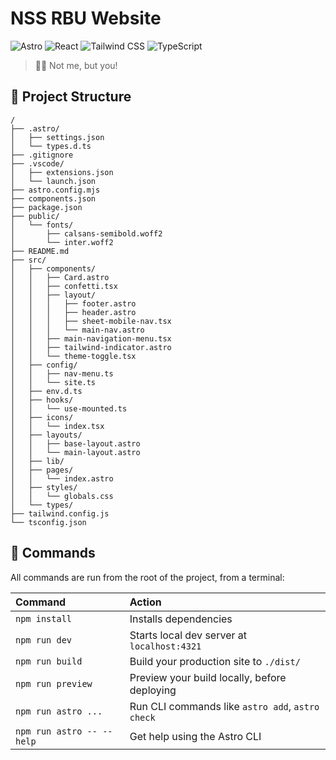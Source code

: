 # NSS RBU Website

<p align="center">

  ![Astro](https://img.shields.io/badge/Astro-BC52EE?logo=astro&logoColor=fff&style=for-the-badge)
  ![React](https://shields.io/badge/react-black?logo=react&style=for-the-badge)
  ![Tailwind CSS](https://img.shields.io/badge/Tailwind_CSS-grey?style=for-the-badge&logo=tailwind-css&logoColor=38B2AC)
  ![TypeScript](https://img.shields.io/badge/TypeScript-3178C6?style=for-the-badge&logo=typescript&logoColor=white)

</p>

> 🧑‍🚀  Not me, but you!

## 🚀 Project Structure

```text
/
├── .astro/
│   ├── settings.json
│   └── types.d.ts
├── .gitignore
├── .vscode/
│   ├── extensions.json
│   └── launch.json
├── astro.config.mjs
├── components.json
├── package.json
├── public/
│   └── fonts/
│       ├── calsans-semibold.woff2
│       └── inter.woff2
├── README.md
├── src/
│   ├── components/
│   │   ├── Card.astro
│   │   ├── confetti.tsx
│   │   ├── layout/
│   │   │   ├── footer.astro
│   │   │   ├── header.astro
│   │   │   ├── sheet-mobile-nav.tsx
│   │   │   └── main-nav.astro
│   │   ├── main-navigation-menu.tsx
│   │   ├── tailwind-indicator.astro
│   │   └── theme-toggle.tsx
│   ├── config/
│   │   ├── nav-menu.ts
│   │   └── site.ts
│   ├── env.d.ts
│   ├── hooks/
│   │   └── use-mounted.ts
│   ├── icons/
│   │   └── index.tsx
│   ├── layouts/
│   │   ├── base-layout.astro
│   │   └── main-layout.astro
│   ├── lib/
│   ├── pages/
│   │   └── index.astro
│   ├── styles/
│   │   └── globals.css
│   └── types/
├── tailwind.config.js
└── tsconfig.json
```

## 🧞 Commands

All commands are run from the root of the project, from a terminal:

| Command                   | Action                                           |
| :------------------------ | :----------------------------------------------- |
| `npm install`             | Installs dependencies                            |
| `npm run dev`             | Starts local dev server at `localhost:4321`      |
| `npm run build`           | Build your production site to `./dist/`          |
| `npm run preview`         | Preview your build locally, before deploying     |
| `npm run astro ...`       | Run CLI commands like `astro add`, `astro check` |
| `npm run astro -- --help` | Get help using the Astro CLI                     |
